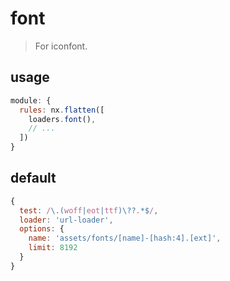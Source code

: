 # font
> For iconfont.

## usage
```js
module: {
  rules: nx.flatten([
    loaders.font(),
    // ...
  ])
}
```

## default
```js
{
  test: /\.(woff|eot|ttf)\??.*$/,
  loader: 'url-loader',
  options: {
    name: 'assets/fonts/[name]-[hash:4].[ext]',
    limit: 8192
  }
}
```
